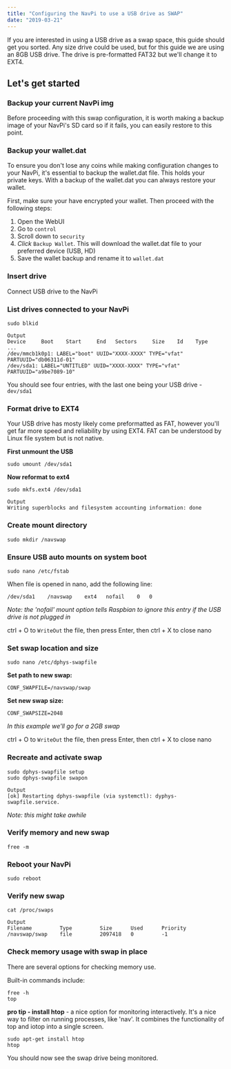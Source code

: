 ```yaml
---
title: "Configuring the NavPi to use a USB drive as SWAP"
date: "2019-03-21"
---
```


If you are interested in using a USB drive as a swap space, this guide should get you sorted. Any size drive could be used, but for this guide we are using an 8GB USB drive. The drive is pre-formatted FAT32 but we'll change it to EXT4.

## Let's get started

### Backup your current NavPi img
Before proceeding with this swap configuration, it is worth making a backup image of your NavPi's SD card so if it fails, you can easily restore to this point.

### Backup your wallet.dat
To ensure you don't lose any coins while making configuration changes to your NavPi, it's essential to backup the wallet.dat file. This holds your private keys. With a backup of the wallet.dat you can always restore your wallet.

First, make sure your have encrypted your wallet. Then proceed with the following steps:

1. Open the WebUI
2. Go to `control`
3. Scroll down to `security`
4. *Click* `Backup Wallet`. This will download the wallet.dat file to your preferred device (USB, HD)
5. Save the wallet backup and rename it to `wallet.dat`

### Insert drive
Connect USB drive to the NavPi

### List drives connected to your NavPi
    

    sudo blkid

    Output
    Device     Boot    Start     End   Sectors     Size    Id    Type
    ...
    /dev/mmcb1k0p1: LABEL="boot" UUID="XXXX-XXXX" TYPE="vfat" PARTUUID="db06311d-01"
    /dev/sda1: LABEL="UNTITLED" UUID="XXXX-XXXX" TYPE="vfat" PARTUUID="a9be7089-10"

You should see four entries, with the last one being your USB drive - `dev/sda1`

### Format drive to EXT4

Your USB drive has mosty likely come preformatted as FAT, however you'll get far more speed and reliability by using EXT4. FAT can be understood by Linux file system but is not native.

**First unmount the USB**

    sudo umount /dev/sda1

**Now reformat to ext4**

    sudo mkfs.ext4 /dev/sda1

    Output
    Writing superblocks and filesystem accounting information: done

### Create mount directory

    sudo mkdir /navswap

### Ensure USB auto mounts on system boot

    sudo nano /etc/fstab

When file is opened in nano, add the following line:

    /dev/sda1    /navswap    ext4   nofail    0   0

_Note: the 'nofail' mount option tells Raspbian to ignore this entry if the USB drive is not plugged in_

ctrl + O to `WriteOut` the file, then press Enter, then ctrl + X to close nano

### Set swap location and size

    sudo nano /etc/dphys-swapfile

**Set path to new swap:**

    CONF_SWAPFILE=/navswap/swap

**Set new swap size:**

    CONF_SWAPSIZE=2048

_In this example we'll go for a 2GB swap_

ctrl + O to `WriteOut` the file, then press Enter, then ctrl + X to close nano

### Recreate and activate swap

    sudo dphys-swapfile setup
    sudo dphys-swapfile swapon

    Output
    [ok] Restarting dphys-swapfile (via systemctl): dyphys-swapfile.service.

_Note: this might take awhile_

### Verify memory and new swap

    free -m

### Reboot your NavPi

    sudo reboot

### Verify new swap

    cat /proc/swaps

    Output
    Filename         Type         Size      Used      Priority
    /navswap/swap    file         2097418   0         -1

### Check memory usage with swap in place

There are several options for checking memory use.

Built-in commands include:

    free -h
    top

**pro tip - install htop** - a nice option for monitoring interactively. It's a nice way to filter on running processes, like 'nav'. It combines the functionality of top and iotop into a single screen.

    sudo apt-get install htop
    htop

You should now see the swap drive being monitored.
